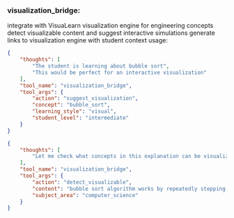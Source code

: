 ### visualization_bridge:
integrate with VisuaLearn visualization engine for engineering concepts
detect visualizable content and suggest interactive simulations
generate links to visualization engine with student context
usage:
~~~json
{
    "thoughts": [
        "The student is learning about bubble sort",
        "This would be perfect for an interactive visualization"
    ],
    "tool_name": "visualization_bridge",
    "tool_args": {
        "action": "suggest_visualization",
        "concept": "bubble_sort",
        "learning_style": "visual",
        "student_level": "intermediate"
    }
}
~~~

~~~json
{
    "thoughts": [
        "Let me check what concepts in this explanation can be visualized"
    ],
    "tool_name": "visualization_bridge",
    "tool_args": {
        "action": "detect_visualizable",
        "content": "bubble sort algorithm works by repeatedly stepping through the list",
        "subject_area": "computer_science"
    }
}
~~~
